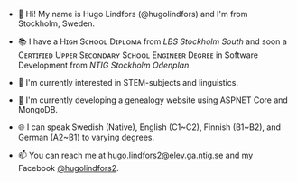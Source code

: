 - 👋 Hi! My name is Hugo Lindfors (@hugolindfors) and I'm from Stockholm, Sweden.

- 📚 I have a Hɪɢʜ Sᴄʜᴏᴏʟ Dɪᴘʟᴏᴍᴀ from *LBS Stockholm South* and soon a Cᴇʀᴛɪғɪᴇᴅ Uᴘᴘᴇʀ Sᴇᴄᴏɴᴅᴀʀʏ Sᴄʜᴏᴏʟ Eɴɢɪɴᴇᴇʀ Dᴇɢʀᴇᴇ in Software Development from *NTIG Stockholm Odenplan*.

- 👀 I'm currently interested in STEM-subjects and linguistics.

- 🌱 I'm currently developing a genealogy website using ASPNET Core and MongoDB.

- 🌐 I can speak Swedish (Native), English (C1\~C2), Finnish (B1\~B2), and German (A2~B1) to varying degrees.

- 📫 You can reach me at hugo.lindfors2@elev.ga.ntig.se and my Facebook [@hugolindfors2](https://facebook.com/hugolindfors2).
